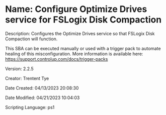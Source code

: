 ﻿# Name: Configure Optimize Drives service for FSLogix Disk Compaction

Description: Configures the Optimize Drives service so that FSLogix Disk Compaction will function.

This SBA can be executed manually or used with a trigger pack to automate healing of this misconfiguration. More information is available here:
https://support.controlup.com/docs/trigger-packs

Version: 2.2.5

Creator: Trentent Tye

Date Created: 04/13/2023 20:08:30

Date Modified: 04/21/2023 10:04:03

Scripting Language: ps1

